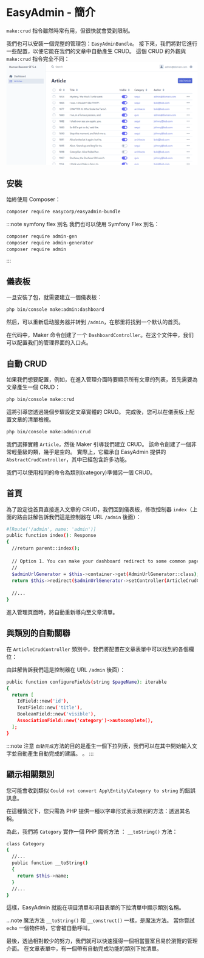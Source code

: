 # EasyAdmin - 簡介

`make:crud` 指令雖然時常有用，但很快就會受到限制。

我們也可以安裝一個完整的管理包：`EasyAdminBundle`。 接下來，我們將對它進行一些配置，以便它能在我們的文章中自動產生 CRUD。 這個 CRUD 的外觀與 `make:crud` 指令完全不同：
![easy admin](./assets/img/easyadmin.png)

## 安裝

始終使用 Composer：

```bash
composer require easycorp/easyadmin-bundle
```

:::note symfony flex 別名
我們也可以使用 Symfony Flex 別名：

```bash
composer require admin-gen
composer require admin-generator
composer require admin
```

:::

## 儀表板

一旦安裝了包，就需要建立一個儀表板：

```bash
php bin/console make:admin:dashboard
```

然后，可以重新启动服务器并转到 `/admin`，在那里将找到一个默认的首页。

在代码中，Maker 命令创建了一个 `DashboardController`。在这个文件中，我们可以配置我们的管理界面的入口点。

## 自動 CRUD

如果我們想要配置，例如，在進入管理介面時要顯示所有文章的列表，首先需要為文章產生一個 CRUD：

```bash
php bin/console make:crud
```

這將引導您透過幾個步驟設定文章實體的 CRUD。 完成後，您可以在儀表板上配置文章的清單檢視。

```bash
php bin/console make:admin:crud
```

我們選擇實體 `Article`，然後 Maker 引導我們建立 CRUD。 該命令創建了一個非常輕量級的類，幾乎是空的。 實際上，它繼承自 EasyAdmin 提供的 `AbstractCrudController`，其中已經包含許多功能。

我們可以使用相同的命令為類別(category)準備另一個 CRUD。

## 首頁

為了設定從首頁直接進入文章的 CRUD，我們回到儀表板，修改控制器 `index`（上面的路由註解告訴我們這是控制器在 URL `/admin` 後面）：

```bash
#[Route('/admin', name: 'admin')]
public function index(): Response
{
  //return parent::index();

  // Option 1. You can make your dashboard redirect to some common page of your backend
  //
  $adminUrlGenerator = $this->container->get(AdminUrlGenerator::class);
  return $this->redirect($adminUrlGenerator->setController(ArticleCrudController::class)->generateUrl());

  //...
}
```

進入管理頁面時，將自動重新導向至文章清單。

## 與類別的自動關聯

在 `ArticleCrudController` 類別中，我們將配置在文章表單中可以找到的各個欄位：

由註解告訴我們這是控制器在 URL `/admin` 後面）：

```bash
public function configureFields(string $pageName): iterable
{
  return [
    IdField::new('id'),
    TextField::new('title'),
    BooleanField::new('visible'),
    AssociationField::new('category')->autocomplete(),
  ];
}
```

:::note 注意
`自動完成`方法的目的是產生一個下拉列表，我們可以在其中開始輸入文字並自動產生自動完成的建議。 。
:::

## 顯示相關類別

您可能會收到類似 `Could not convert App\Entity\Category to string`
的錯誤訊息。

在這種情況下，您只需為 PHP 提供一種以字串形式表示類別的方法：透過其名稱。

為此，我們將 `Category` 實作一個 PHP 魔術方法 ： `__toString()` 方法：

```bash
class Category
{
  //...
  public function __toString()
  {
    return $this->name;
  }
  //...
}
```

這樣，EasyAdmin 就能在項目清單和項目表單的下拉清單中顯示類別名稱。

...note 魔法方法
`__toString()` 和 `__construct()` 一樣，是魔法方法。 當你嘗試 `echo` 一個物件時，它會被自動呼叫。

最後，透過相對較少的努力，我們就可以快速獲得一個相當豐富且易於瀏覽的管理介面。 在文章表單中，有一個帶有自動完成功能的類別下拉清單。
